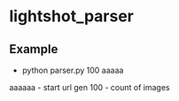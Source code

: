 # lightshot_parser

## Example
* python parser.py 100 aaaaa

aaaaaa - start url gen
100 - count of images
